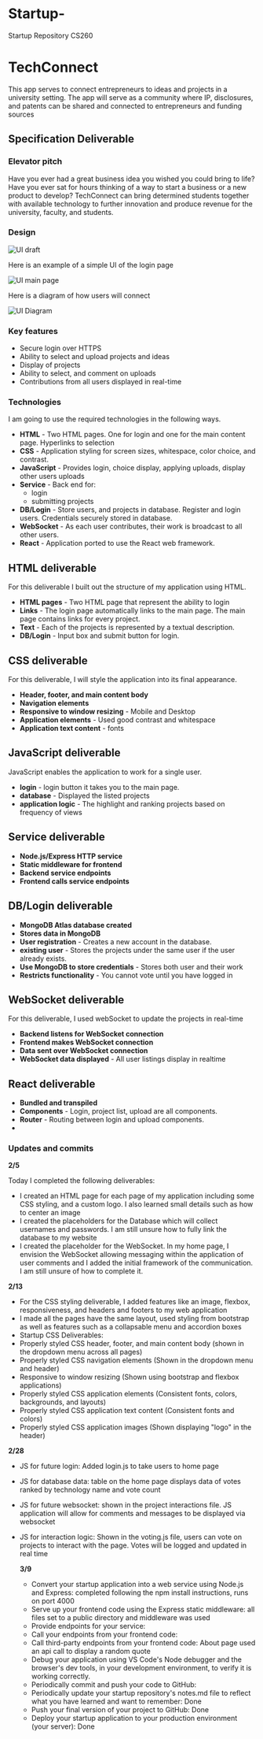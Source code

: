 # Startup-
Startup Repository CS260


# TechConnect

This app serves to connect entrepreneurs to ideas and projects in a university setting. The app will serve as a community where IP, disclosures, and patents can be shared and connected to entrepreneurs and funding sources 

## Specification Deliverable


### Elevator pitch

Have you ever had a great business idea you wished you could bring to life? Have you ever sat for hours thinking of a way to start a business or a new product to develop? TechConnect can bring determined students together with available technology to further innovation and produce revenue for the university, faculty, and students.

### Design

![UI draft](https://github.com/aearl23/Startup-/assets/64229908/f6962ee9-30ec-4764-82c6-4bee29dbecc8)

Here is an example of a simple UI of the login page 

![UI main page](https://github.com/aearl23/Startup-/assets/64229908/dc1ba53b-03b2-462d-a051-b1b2f96db19a)

Here is a diagram of how users will connect 

![UI Diagram](https://github.com/aearl23/Startup-/assets/64229908/c52f6448-0d7d-4958-a9a1-513d8d6f8d7e)



### Key features

- Secure login over HTTPS
- Ability to select and upload projects and ideas
- Display of projects 
- Ability to select, and comment on uploads
- Contributions from all users displayed in real-time


### Technologies

I am going to use the required technologies in the following ways.

- **HTML** - Two HTML pages. One for login and one for the main content page. Hyperlinks to selection
- **CSS** - Application styling for screen sizes, whitespace, color choice, and contrast.
- **JavaScript** - Provides login, choice display, applying uploads, display other users uploads
- **Service** - Back end for: 
  - login
  - submitting projects
- **DB/Login** - Store users, and projects in database. Register and login users. Credentials securely stored in database. 
- **WebSocket** - As each user contributes, their work is broadcast to all other users.
- **React** - Application ported to use the React web framework.

## HTML deliverable

For this deliverable I built out the structure of my application using HTML.

- **HTML pages** - Two HTML page that represent the ability to login
- **Links** - The login page automatically links to the main page. The main page contains links for every project.
- **Text** - Each of the projects is represented by a textual description.
- **DB/Login** - Input box and submit button for login. 

## CSS deliverable

For this deliverable, I will style the application into its final appearance.

- **Header, footer, and main content body**
- **Navigation elements** 
- **Responsive to window resizing** - Mobile and Desktop
- **Application elements** - Used good contrast and whitespace
- **Application text content** - fonts


## JavaScript deliverable

JavaScript enables the application to work for a single user.

- **login** - login button it takes you to the main page.
- **database** - Displayed the listed projects 
- **application logic** - The highlight and ranking projects based on frequency of views

  
## Service deliverable

- **Node.js/Express HTTP service** 
- **Static middleware for frontend** 
- **Backend service endpoints** 
- **Frontend calls service endpoints** 

## DB/Login deliverable

- **MongoDB Atlas database created**
- **Stores data in MongoDB** 
- **User registration** - Creates a new account in the database.
- **existing user** - Stores the projects under the same user if the user already exists.
- **Use MongoDB to store credentials** - Stores both user and their work
- **Restricts functionality** - You cannot vote until you have logged in

## WebSocket deliverable

For this deliverable, I used webSocket to update the projects in real-time

- **Backend listens for WebSocket connection**
- **Frontend makes WebSocket connection** 
- **Data sent over WebSocket connection** 
- **WebSocket data displayed** - All user listings display in realtime

## React deliverable

- **Bundled and transpiled** 
- **Components** - Login, project list, upload are all components.
- **Router** - Routing between login and upload components.
- 


### Updates and commits 

**2/5**

Today I completed the following deliverables:

- I created an HTML page for each page of my application including some CSS styling, and a custom logo. I also learned small details such as how to center an image
- I created the placeholders for the Database which will collect usernames and passwords. I am still unsure how to fully link the database to my website
- I created the placeholder for the WebSocket. In my home page, I envision the WebSocket allowing messaging within the application of user comments and I added
  the initial framework of the communication. I am still unsure of how to complete it.

**2/13**

- For the CSS styling deliverable, I added features like an image, flexbox, responsiveness, and headers and footers to my web application 
- I made all the pages have the same layout, used styling from bootstrap as well as features such as a collapsable menu and accordion boxes
- Startup CSS Deliverables: 
- Properly styled CSS header, footer, and main content body (shown in the dropdown menu across all pages)
- Properly styled CSS navigation elements (Shown in the dropdown menu and header)
- Responsive to window resizing (Shown using bootstrap and flexbox applications)
- Properly styled CSS application elements (Consistent fonts, colors, backgrounds, and layouts)
- Properly styled CSS application text content (Consistent fonts and colors)
- Properly styled CSS application images (Shown displaying "logo" in the header)

**2/28**

- JS for future login:  Added login.js to take users to home page 
- JS for database data: table on the home page displays data of votes ranked by technology name and vote count 
- JS for future websocket: shown in the project interactions file. JS application will allow for comments and messages to be displayed via websocket 
- JS for interaction logic: Shown in the voting.js file, users can vote on projects to interact with the page. Votes will be logged and updated in real time

  **3/9**
  - Convert your startup application into a web service using Node.js and Express: completed following the npm install instructions, runs on port 4000
  - Serve up your frontend code using the Express static middleware: all files set to a public directory and middleware was used
  - Provide endpoints for your service:
  - Call your endpoints from your frontend code: 
  - Call third-party endpoints from your frontend code: About page used an api call to display a random quote 
  - Debug your application using VS Code's Node debugger and the browser's dev tools, in your development environment, to verify it is working correctly.
  - Periodically commit and push your code to GitHub: 
  - Periodically update your startup repository's notes.md file to reflect what you have learned and want to remember: Done
  - Push your final version of your project to GitHub: Done
  - Deploy your startup application to your production environment (your server): Done
 
